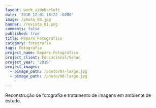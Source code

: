 ```yaml
---
layout: work_sidebarleft
date: '2016-12-01 15:22 -0200'
image: /photo_00.jpg
banner: /revista_01.png
comments: false
published: true
title: Reparo Fotográfico
category: fotografia
tags: Fotografia
project_name: Reparo Fotográfico
project_client: Educacional/Senac
project_year: '2016'
project_images:
  - pimage_path: /photo/07-large.jpg
  - pimage_path: /photo/08-large.jpg

---
```

Reconstrução de fotografia e tratamento de imagens em ambiente de estudo.
